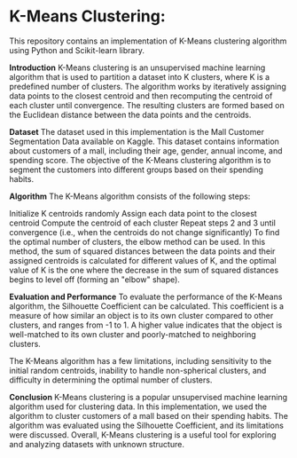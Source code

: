 # K-Means Clustering:
This repository contains an implementation of K-Means clustering algorithm using Python and Scikit-learn library.

**Introduction**
K-Means clustering is an unsupervised machine learning algorithm that is used to partition a dataset into K clusters, where K is a predefined number of clusters. The algorithm works by iteratively assigning data points to the closest centroid and then recomputing the centroid of each cluster until convergence. The resulting clusters are formed based on the Euclidean distance between the data points and the centroids.

**Dataset**
The dataset used in this implementation is the Mall Customer Segmentation Data available on Kaggle. This dataset contains information about customers of a mall, including their age, gender, annual income, and spending score. The objective of the K-Means clustering algorithm is to segment the customers into different groups based on their spending habits.

**Algorithm**
The K-Means algorithm consists of the following steps:

Initialize K centroids randomly
Assign each data point to the closest centroid
Compute the centroid of each cluster
Repeat steps 2 and 3 until convergence (i.e., when the centroids do not change significantly)
To find the optimal number of clusters, the elbow method can be used. In this method, the sum of squared distances between the data points and their assigned centroids is calculated for different values of K, and the optimal value of K is the one where the decrease in the sum of squared distances begins to level off (forming an "elbow" shape).


**Evaluation and Performance**
To evaluate the performance of the K-Means algorithm, the Silhouette Coefficient can be calculated. This coefficient is a measure of how similar an object is to its own cluster compared to other clusters, and ranges from -1 to 1. A higher value indicates that the object is well-matched to its own cluster and poorly-matched to neighboring clusters.

The K-Means algorithm has a few limitations, including sensitivity to the initial random centroids, inability to handle non-spherical clusters, and difficulty in determining the optimal number of clusters.

**Conclusion**
K-Means clustering is a popular unsupervised machine learning algorithm used for clustering data. In this implementation, we used the algorithm to cluster customers of a mall based on their spending habits. The algorithm was evaluated using the Silhouette Coefficient, and its limitations were discussed. Overall, K-Means clustering is a useful tool for exploring and analyzing datasets with unknown structure.
